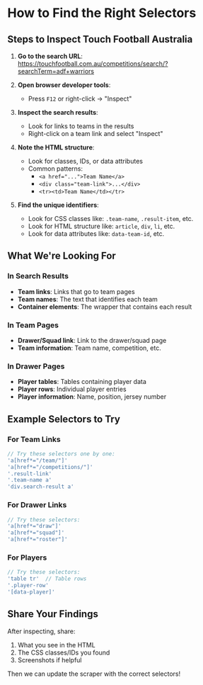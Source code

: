 # How to Find the Right Selectors

## Steps to Inspect Touch Football Australia

1. **Go to the search URL**: https://touchfootball.com.au/competitions/search/?searchTerm=adf+warriors

2. **Open browser developer tools**:
   - Press `F12` or right-click → "Inspect"

3. **Inspect the search results**:
   - Look for links to teams in the results
   - Right-click on a team link and select "Inspect"

4. **Note the HTML structure**:
   - Look for classes, IDs, or data attributes
   - Common patterns:
     - `<a href="...">Team Name</a>`
     - `<div class="team-link">...</div>`
     - `<tr><td>Team Name</td></tr>`

5. **Find the unique identifiers**:
   - Look for CSS classes like: `.team-name`, `.result-item`, etc.
   - Look for HTML structure like: `article`, `div`, `li`, etc.
   - Look for data attributes like: `data-team-id`, etc.

## What We're Looking For

### In Search Results
- **Team links**: Links that go to team pages
- **Team names**: The text that identifies each team
- **Container elements**: The wrapper that contains each result

### In Team Pages
- **Drawer/Squad link**: Link to the drawer/squad page
- **Team information**: Team name, competition, etc.

### In Drawer Pages
- **Player tables**: Tables containing player data
- **Player rows**: Individual player entries
- **Player information**: Name, position, jersey number

## Example Selectors to Try

### For Team Links
```javascript
// Try these selectors one by one:
'a[href*="/team/"]'
'a[href*="/competitions/"]'
'.result-link'
'.team-name a'
'div.search-result a'
```

### For Drawer Links
```javascript
// Try these selectors:
'a[href*="draw"]'
'a[href*="squad"]'
'a[href*="roster"]'
```

### For Players
```javascript
// Try these selectors:
'table tr'  // Table rows
'.player-row'
'[data-player]'
```

## Share Your Findings

After inspecting, share:
1. What you see in the HTML
2. The CSS classes/IDs you found
3. Screenshots if helpful

Then we can update the scraper with the correct selectors!
